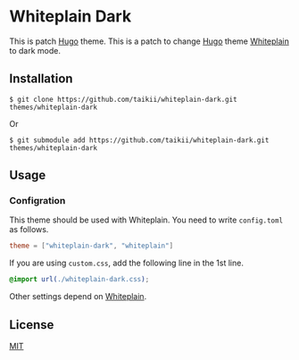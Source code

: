 
# Whiteplain Dark

This is patch [Hugo](https://gohugo.io/) theme.
This is a patch to change [Hugo](https://gohugo.io/) theme [Whiteplain](https://github.com/taikii/whiteplain) to dark mode.

## Installation

```
$ git clone https://github.com/taikii/whiteplain-dark.git themes/whiteplain-dark
```
Or
```
$ git submodule add https://github.com/taikii/whiteplain-dark.git themes/whiteplain-dark
```

## Usage

### Configration

This theme should be used with Whiteplain. You need to write `config.toml` as follows.

```toml
theme = ["whiteplain-dark", "whiteplain"]
```

If you are using `custom.css`, add the following line in the 1st line.

```css
@import url(./whiteplain-dark.css);
```

Other settings depend on [Whiteplain](https://github.com/taikii/whiteplain).

## License
[MIT](LICENSE)
